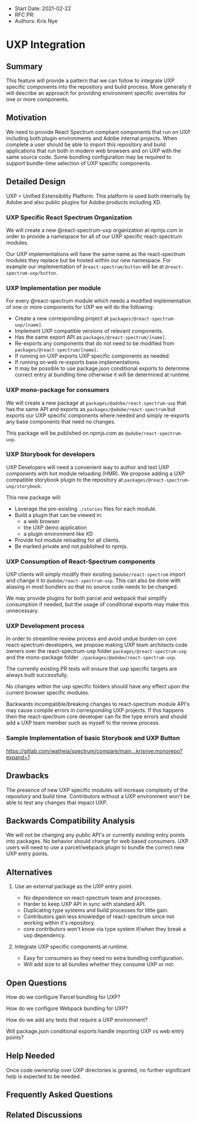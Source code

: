 <!-- Copyright 2020 Adobe. All rights reserved.
This file is licensed to you under the Apache License, Version 2.0 (the "License");
you may not use this file except in compliance with the License. You may obtain a copy
of the License at http://www.apache.org/licenses/LICENSE-2.0
Unless required by applicable law or agreed to in writing, software distributed under
the License is distributed on an "AS IS" BASIS, WITHOUT WARRANTIES OR REPRESENTATIONS
OF ANY KIND, either express or implied. See the License for the specific language
governing permissions and limitations under the License. -->

- Start Date: 2021-02-22
- RFC PR:
- Authors: Kris Nye

# UXP Integration

## Summary

This feature will provide a pattern that we can follow to integrate UXP specific components into the repository and build process. More generally it will describe an approach for providing environment specific overrides for one or more components.

## Motivation

We need to provide React Spectrum compliant components that run on UXP including both plugin environments and Adobe internal projects. When complete a user should be able to import this repository and build applications that run both in modern web browsers and on UXP with the same source code. Some bundling configuration may be required to support bundle-time selection of UXP specific components.

## Detailed Design

UXP = Unified Extensibility Platform. This platform is used both internally by Adobe and also public plugins for Adobe products including XD.

### UXP Specific React Spectrum Organization

We will create a new @react-spectrum-uxp organization at npmjs.com in order to provide a namespace for all of our UXP specific react-spectrum modules.

Our UXP implementations will have the same name as the react-spectrum modules they replace but be hosted within our new namespace. For example our implementation of `@react-spectrum/button` will be at `@react-spectrum-uxp/button`.

### UXP Implementation per module

For every @react-spectrum module which needs a modified implementation of one or more components for UXP we will do the following:

- Create a new corresponding project at `packages/@react-spectrum-uxp/[name]`.
- Implement UXP compatible versions of relevant components.
- Has the same export API as `packages/@react-spectrum/[name]`.
- Re-exports any components that do not need to be modified from `packages/@react-spectrum/[name]`.
- If running on UXP exports UXP specific components as needed.
- If running on web re-exports base implementations.
- It may be possible to use package.json conditional exports to determine correct entry at bundling time otherwise it will be determined at runtime.

### UXP mono-package for consumers

We will create a new package at `packages/@adobe/react-spectrum-uxp` that has the same API and exports as `packages/@adobe/react-spectrum` but exports our UXP specific components where needed and simply re-exports any base components that need no changes.

This package will be published on npmjs.com as `@adobe/react-spectrum-uxp`.

### UXP Storybook for developers

UXP Developers will need a convenient way to author and test UXP components with hot module reloading (HMR). We propose adding a UXP compatible storybook plugin to the repository at `packages/@react-spectrum-uxp/storybook`.

This new package will:

- Leverage the pre-existing `./stories` files for each module.
- Build a plugin that can be viewed in:
    - a web browser
    - the UXP demo application
    - a plugin environment like XD
- Provide hot module reloading for all clients.
- Be marked private and not published to npmjs.

### UXP Consumption of React-Spectrum components

UXP clients will simply modify their existing `@adobe/react-spectrum` import and change it to `@adobe/react-spectrum-uxp`. This can also be done with aliasing in most bundlers so that no source code needs to be changed.

We may provide plugins for both parcel and webpack that simplify consumption if needed, but the usage of conditional exports may make this unnecessary.

### UXP Development process

In order to streamline review process and avoid undue burden on core react-spectrum developers, we propose making UXP team architects code owners over the react-spectrum-uxp folder `packages/@react-spectrum-uxp` and the mono-package folder `./packages/@adobe/react-spectrum-uxp`.

The currently existing PR tests will ensure that uxp specific targets are always built successfully.

No changes within the uxp specific folders should have any effect upon the current browser specific modules.

Backwards incompatible/breaking changes to react-spectrum module API's may cause compile errors in corresponding UXP projects. If this happens then the react-spectrum core developer can fix the type errors and should add a UXP team member such as myself to the review process.

### Sample Implementation of basic Storybook and UXP Button

https://gitlab.com/watheia/spectrum/compare/main...krisnye:monorepo?expand=1

## Drawbacks

The presence of new UXP specific modules will increase complexity of the repository and build time.
Contributors without a UXP environment won't be able to test any changes that impact UXP.

## Backwards Compatibility Analysis

We will not be changing any public API's or currently existing entry points into packages.
No behavior should change for web based consumers.
UXP users will need to use a parcel/webpack plugin to bundle the correct new UXP entry points.

## Alternatives

1. Use an external package as the UXP entry point.
    + No dependence on react-spectrum team and processes.
    - Harder to keep UXP API in sync with standard API.
    - Duplicating type systems and build processes for little gain.
    - Contributors gain less knowledge of react-spectrum since not working within it's repository.
    - core contributors won't know via type system if/when they break a uxp dependency.

2. Integrate UXP specific components at runtime.
    + Easy for consumers as they need no extra bundling configuration.
    - Will add size to all bundles whether they consume UXP or not.

## Open Questions

How do we configure Parcel bundling for UXP?

How do we configure Webpack bundling for UXP?

How do we add any tests that require a UXP environment?

Will package.json conditional exports handle importing UXP vs web entry points?

## Help Needed

Once code ownership over UXP directories is granted, no further significant help is expected to be needed.

## Frequently Asked Questions

## Related Discussions
